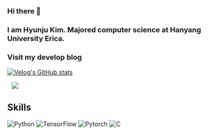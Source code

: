 ### Hi there 👋
### I am Hyunju Kim. Majored computer science at Hanyang University Erica.
### Visit my develop blog
 [![Velog's GitHub stats](https://velog-readme-stats.vercel.app/api?name=nwsugz&color=dark)](https://velog.io/@nwsugz)

<a href="mailto:mollykelly77@gmail.com">
<img src="https://img.shields.io/badge/Gmail-d14836?style=flat-square&logo=Gmail&logoColor=white&link=mailto:mollykelly77@gmail.com" style="height : auto; margin-left : 10px; margin-right : 10px;"/></a>


## Skills
![Python](https://img.shields.io/badge/Python-3776AB.svg?&style=for-the-badge&logo=Python&logoColor=white)
![TensorFlow](https://img.shields.io/badge/TensorFlow-FF7F00.svg?&style=for-the-badge&logo=TensorFlow&logoColor=white)
![Pytorch](https://img.shields.io/badge/Pytorch-4479A1.svg?&style=for-the-badge&logo=Pytorch&logoColor=white)
![C](https://img.shields.io/badge/C-FDD835.svg?&style=for-the-badge&logo=C&logoColor=white)
